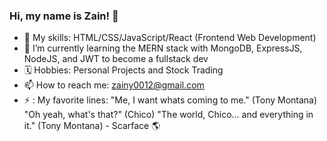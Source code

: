 ### Hi, my name is Zain! 👋

- 🔭 My skills: HTML/CSS/JavaScript/React (Frontend Web Development)
- 🌱 I’m currently learning the MERN stack with MongoDB, ExpressJS, NodeJS, and JWT to become a fullstack dev
- 🗓️ Hobbies: Personal Projects and Stock Trading
- 📫 How to reach me: zainy0012@gmail.com
- ⚡ : My favorite lines:
    "Me, I want whats coming to me." (Tony Montana)
    "Oh yeah, what's that?" (Chico)
    "The world, Chico... and everything in it." (Tony Montana) 
      - Scarface 🌎
